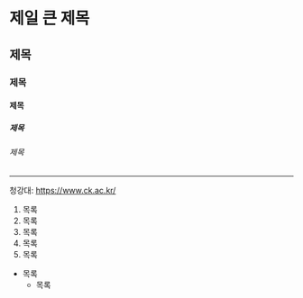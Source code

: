 # 제일 큰 제목
## 제목
### 제목
#### 제목
##### 제목
###### 제목

***

청강대: https://www.ck.ac.kr/

1. 목록
2. 목록
3. 목록
4. 목록
5. 목록

* 목록
  - 목록
